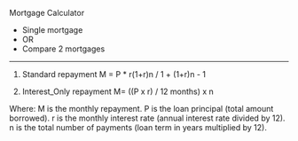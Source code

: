 Mortgage Calculator

- Single mortgage
- OR
- Compare 2 mortgages
-------------------------------------------------------------------------------

1. Standard repayment
  M = P * r(1+r)n / 1 + (1+r)n​ - 1

2. Interest_Only repayment 
M= ((P x r) / 12 months) x n

Where:
M is the monthly repayment.
P is the loan principal (total amount borrowed).
r is the monthly interest rate (annual interest rate divided by 12).
n is the total number of payments (loan term in years multiplied by 12).
